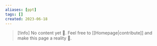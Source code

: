 ```yaml
---
aliases: [ppt]
tags: []
created: 2023-06-18
---
```


> [!info] No content yet 🚧. Feel free to [[Homepage|contribute]] and make this page a reality 🙂.